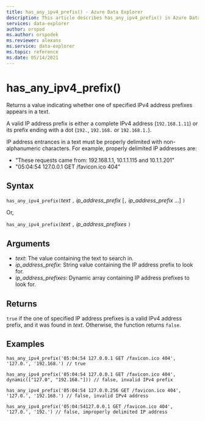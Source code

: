 ```yaml
---
title: has_any_ipv4_prefix() - Azure Data Explorer
description: This article describes has_any_ipv4_prefix() in Azure Data Explorer.
services: data-explorer
author: orspod
ms.author: orspodek
ms.reviewer: alexans
ms.service: data-explorer
ms.topic: reference
ms.date: 05/14/2021
---
```

# has_any_ipv4_prefix()

Returns a value indicating whether one of specified IPv4 address prefixes appears in a text.

A valid IP address prefix is either a complete IPv4 address (`192.168.1.11`) or its prefix ending with a dot (`192.`, `192.168.` or `192.168.1.`).

IP address entrances in a text must be properly delimited with non-alphanumeric characters. For example, properly delimited IP addresses are:

 * "These requests came from: 192.168.1.1, 10.1.1.115 and 10.1.1.201"
 * "05:04:54 127.0.0.1 GET /favicon.ico 404"

## Syntax

`has_any_ipv4_prefix(`*text* `,` *ip_address_prefix* [`,` *ip_address_prefix* ...] `)`

Or,

`has_any_ipv4_prefix(`*text* `,` *ip_address_prefixes* `)`

## Arguments

* *text*: The value containing the text to search in.
* *ip_address_prefix*: String value containing the IP address prefix to look for.
* *ip_address_prefixes*: Dynamic array containing IP address prefixes to look for.

## Returns

`true` if the one of specified IP address prefixes is a valid IPv4 address prefix, and it was found in *text*. Otherwise, the function returns `false`.

## Examples

```kusto
has_any_ipv4_prefix('05:04:54 127.0.0.1 GET /favicon.ico 404', '127.0.', '192.168.') // true

has_any_ipv4_prefix('05:04:54 127.0.0.1 GET /favicon.ico 404', dynamic(["127.0", "192.168."])) // false, invalid IPv4 prefix

has_any_ipv4_prefix('05:04:54 127.0.0.256 GET /favicon.ico 404', '127.0.', '192.168.') // false, invalid IPv4 address

has_any_ipv4_prefix('05:04:54127.0.0.1 GET /favicon.ico 404', '127.0.', '192.') // false, improperly delimited IP address
```
